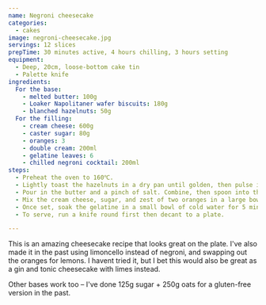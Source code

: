 ```yaml
---
name: Negroni cheesecake
categories:
  - cakes
image: negroni-cheesecake.jpg
servings: 12 slices
prepTime: 30 minutes active, 4 hours chilling, 3 hours setting
equipment:
  - Deep, 20cm, loose-bottom cake tin
  - Palette knife
ingredients:
  For the base:
    - melted butter: 100g
    - Loaker Napolitaner wafer biscuits: 180g
    - blanched hazelnuts: 50g
  For the filling:
    - cream cheese: 600g
    - caster sugar: 80g
    - oranges: 3
    - double cream: 200ml
    - gelatine leaves: 6
    - chilled negroni cocktail: 200ml
steps:
  - Preheat the oven to 160℃.
  - Lightly toast the hazelnuts in a dry pan until golden, then pulse in a food processor until roughly chopped. Add the biscuits and whizz until combined.
  - Pour in the butter and a pinch of salt. Combine, then spoon into the tin and press down firmly. Bake for 10 minutes.
  - Mix the cream cheese, sugar, and zest of two oranges in a large bowl. Whisk the cream to soft-peak in a separate bowl, then fold into the cream cheese. Spoon into the base and chill for 4 hours.
  - Once set, soak the gelatine in a small bowl of cold water for 5 minutes to soften it up. Warm 100ml of the negroni with a few large strips of zest from the remaining orange. When the gelatine has softened, squeeze out the excess water from each leaf and whisk into the warm negroni. Once dissolved, mix in the chilled negroni then pour over the cheesecake. Leave in the fridge for 2-3 hours.
  - To serve, run a knife round first then decant to a plate.

---
```


This is an amazing cheesecake recipe that looks great on the plate. I've also made it in the past using limoncello instead of negroni, and swapping out the oranges for lemons. I havent tried it, but I bet this would also be great as a gin and tonic cheesecake with limes instead.

Other bases work too – I've done 125g sugar + 250g oats for a gluten-free version in the past.
